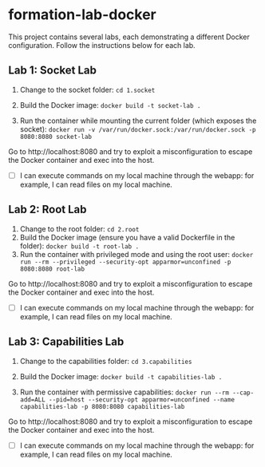 # formation-lab-docker

This project contains several labs, each demonstrating a different Docker configuration. Follow the instructions below for each lab.

## Lab 1: Socket Lab

1. Change to the socket folder:
`cd 1.socket`

2. Build the Docker image:
`docker build -t socket-lab .`

3. Run the container while mounting the current folder (which exposes the socket):
`docker run -v /var/run/docker.sock:/var/run/docker.sock -p 8080:8080 socket-lab`

Go to http://localhost:8080 and try to exploit a misconfiguration to escape the Docker container and exec into the host.

- [ ] I can execute commands on my local machine through the webapp: for example, I can read files on my local machine.

## Lab 2: Root Lab

1. Change to the root folder:
`cd 2.root`
2. Build the Docker image (ensure you have a valid Dockerfile in the folder):
`docker build -t root-lab .`
3. Run the container with privileged mode and using the root user:
`docker run --rm --privileged --security-opt apparmor=unconfined -p 8080:8080 root-lab`

Go to http://localhost:8080 and try to exploit a misconfiguration to escape the Docker container and exec into the host.

- [ ] I can execute commands on my local machine through the webapp: for example, I can read files on my local machine.

## Lab 3: Capabilities Lab

1. Change to the capabilities folder:
`cd 3.capabilities`

2. Build the Docker image:
`docker build -t capabilities-lab .`

3. Run the container with permissive capabilities:
`docker run --rm --cap-add=ALL --pid=host --security-opt apparmor=unconfined --name capabilities-lab -p 8080:8080 capabilities-lab`

Go to http://localhost:8080 and try to exploit a misconfiguration to escape the Docker container and exec into the host.

- [ ] I can execute commands on my local machine through the webapp: for example, I can read files on my local machine.
